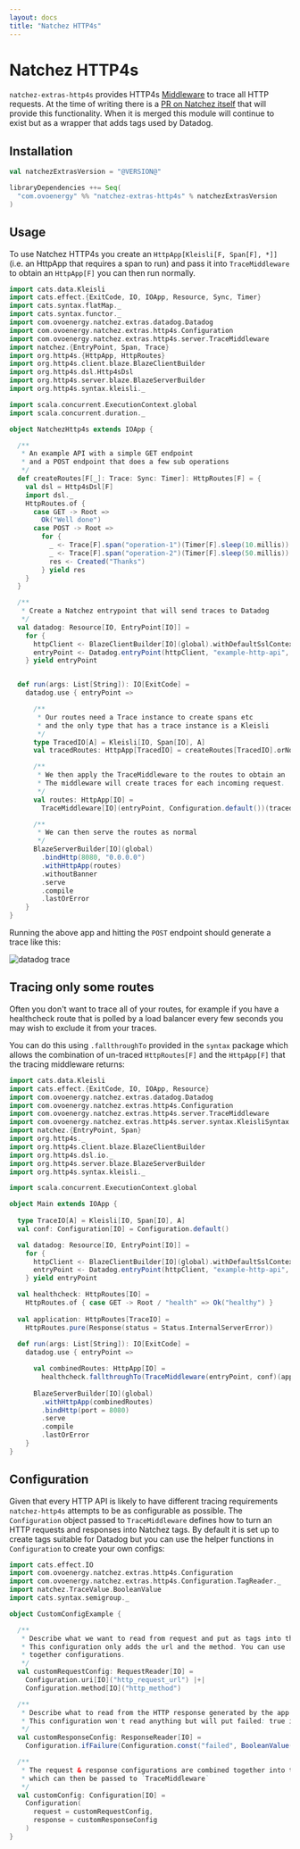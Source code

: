 ```yaml
---
layout: docs
title: "Natchez HTTP4s"
---
```


# Natchez HTTP4s

`natchez-extras-http4s` provides HTTP4s [Middleware](https://http4s.org/v0.21/middleware/) to trace all HTTP requests.
At the time of writing there is a [PR on Natchez itself](https://github.com/tpolecat/natchez/pull/75) that will provide this functionality.
When it is merged this module will continue to exist but as a wrapper that adds tags used by Datadog.

## Installation

```scala
val natchezExtrasVersion = "@VERSION@"

libraryDependencies ++= Seq(
  "com.ovoenergy" %% "natchez-extras-http4s" % natchezExtrasVersion
)
```

## Usage

To use Natchez HTTP4s you create an `HttpApp[Kleisli[F, Span[F], *]]` (i.e. an HttpApp that requires a span to run)
and pass it into `TraceMiddleware` to obtain an `HttpApp[F]` you can then run normally.

```scala mdoc
import cats.data.Kleisli
import cats.effect.{ExitCode, IO, IOApp, Resource, Sync, Timer}
import cats.syntax.flatMap._
import cats.syntax.functor._
import com.ovoenergy.natchez.extras.datadog.Datadog
import com.ovoenergy.natchez.extras.http4s.Configuration
import com.ovoenergy.natchez.extras.http4s.server.TraceMiddleware
import natchez.{EntryPoint, Span, Trace}
import org.http4s.{HttpApp, HttpRoutes}
import org.http4s.client.blaze.BlazeClientBuilder
import org.http4s.dsl.Http4sDsl
import org.http4s.server.blaze.BlazeServerBuilder
import org.http4s.syntax.kleisli._

import scala.concurrent.ExecutionContext.global
import scala.concurrent.duration._

object NatchezHttp4s extends IOApp {

  /**
   * An example API with a simple GET endpoint
   * and a POST endpoint that does a few sub operations
   */
  def createRoutes[F[_]: Trace: Sync: Timer]: HttpRoutes[F] = {
    val dsl = Http4sDsl[F]
    import dsl._
    HttpRoutes.of {
      case GET -> Root =>
        Ok("Well done")
      case POST -> Root =>
        for {
          _ <- Trace[F].span("operation-1")(Timer[F].sleep(10.millis))
          _ <- Trace[F].span("operation-2")(Timer[F].sleep(50.millis))
          res <- Created("Thanks")
        } yield res
    }
  }

  /**
   * Create a Natchez entrypoint that will send traces to Datadog
   */
  val datadog: Resource[IO, EntryPoint[IO]] =
    for {
      httpClient <- BlazeClientBuilder[IO](global).withDefaultSslContext.resource
      entryPoint <- Datadog.entryPoint(httpClient, "example-http-api", "default-resource")
    } yield entryPoint


  def run(args: List[String]): IO[ExitCode] =
    datadog.use { entryPoint =>

      /**
       * Our routes need a Trace instance to create spans etc
       * and the only type that has a trace instance is a Kleisli
       */
      type TracedIO[A] = Kleisli[IO, Span[IO], A]
      val tracedRoutes: HttpApp[TracedIO] = createRoutes[TracedIO].orNotFound

      /**
       * We then apply the TraceMiddleware to the routes to obtain an `HttpApp[IO]`.
       * The middleware will create traces for each incoming request.
       */
      val routes: HttpApp[IO] =
        TraceMiddleware[IO](entryPoint, Configuration.default())(tracedRoutes)

      /**
       * We can then serve the routes as normal
       */
      BlazeServerBuilder[IO](global)
        .bindHttp(8080, "0.0.0.0")
        .withHttpApp(routes)
        .withoutBanner
        .serve
        .compile
        .lastOrError
    }
}
```

Running the above app and hitting the `POST` endpoint should generate a trace like this:

![datadog trace]({{site.baseurl}}/img/example-http-trace.png)


## Tracing only some routes

Often you don't want to trace all of your routes, for example if you have a healthcheck route
that is polled by a load balancer every few seconds you may wish to exclude it from your traces.

You can do this using `.fallthroughTo` provided in the `syntax` package which allows the combination
of un-traced `HttpRoutes[F]` and the `HttpApp[F]` that the tracing middleware returns:

```scala mdoc
import cats.data.Kleisli
import cats.effect.{ExitCode, IO, IOApp, Resource}
import com.ovoenergy.natchez.extras.datadog.Datadog
import com.ovoenergy.natchez.extras.http4s.Configuration
import com.ovoenergy.natchez.extras.http4s.server.TraceMiddleware
import com.ovoenergy.natchez.extras.http4s.server.syntax.KleisliSyntax
import natchez.{EntryPoint, Span}
import org.http4s._
import org.http4s.client.blaze.BlazeClientBuilder
import org.http4s.dsl.io._
import org.http4s.server.blaze.BlazeServerBuilder
import org.http4s.syntax.kleisli._

import scala.concurrent.ExecutionContext.global

object Main extends IOApp {
  
  type TraceIO[A] = Kleisli[IO, Span[IO], A]
  val conf: Configuration[IO] = Configuration.default()

  val datadog: Resource[IO, EntryPoint[IO]] =
    for {
      httpClient <- BlazeClientBuilder[IO](global).withDefaultSslContext.resource
      entryPoint <- Datadog.entryPoint(httpClient, "example-http-api", "default-resource")
    } yield entryPoint

  val healthcheck: HttpRoutes[IO] =
    HttpRoutes.of { case GET -> Root / "health" => Ok("healthy") }
  
  val application: HttpRoutes[TraceIO] = 
    HttpRoutes.pure(Response(status = Status.InternalServerError))
   
  def run(args: List[String]): IO[ExitCode] =
    datadog.use { entryPoint =>

      val combinedRoutes: HttpApp[IO] =
        healthcheck.fallthroughTo(TraceMiddleware(entryPoint, conf)(application.orNotFound))
    
      BlazeServerBuilder[IO](global)
        .withHttpApp(combinedRoutes)
        .bindHttp(port = 8080)
        .serve
        .compile
        .lastOrError
    }
}
```

## Configuration

Given that every HTTP API is likely to have different tracing requirements `natchez-http4s` attempts to be as configurable as possible.
The `Configuration` object passed to `TraceMiddleware` defines how to turn an HTTP requests and responses into Natchez tags. By default
it is set up to create tags suitable for Datadog but you can use the helper functions in `Configuration` to create your own configs:

```scala mdoc
import cats.effect.IO
import com.ovoenergy.natchez.extras.http4s.Configuration
import com.ovoenergy.natchez.extras.http4s.Configuration.TagReader._
import natchez.TraceValue.BooleanValue
import cats.syntax.semigroup._

object CustomConfigExample {

  /**
   * Describe what we want to read from request and put as tags into the span.
   * This configuration only adds the url and the method. You can use `|+|` to combine
   * together configurations.
   */
  val customRequestConfig: RequestReader[IO] =
    Configuration.uri[IO]("http_request_url") |+|
    Configuration.method[IO]("http_method")

  /**
   * Describe what to read from the HTTP response generated by the app and put into tags.
   * This configuration won't read anything but will put failed: true if the response is not a 2xx
   */
  val customResponseConfig: ResponseReader[IO] =
    Configuration.ifFailure(Configuration.const("failed", BooleanValue(true)))

  /**
   * The request & response configurations are combined together into this case class
   * which can then be passed to `TraceMiddleware`
   */
  val customConfig: Configuration[IO] =
    Configuration(
      request = customRequestConfig,
      response = customResponseConfig
    )
}
```

